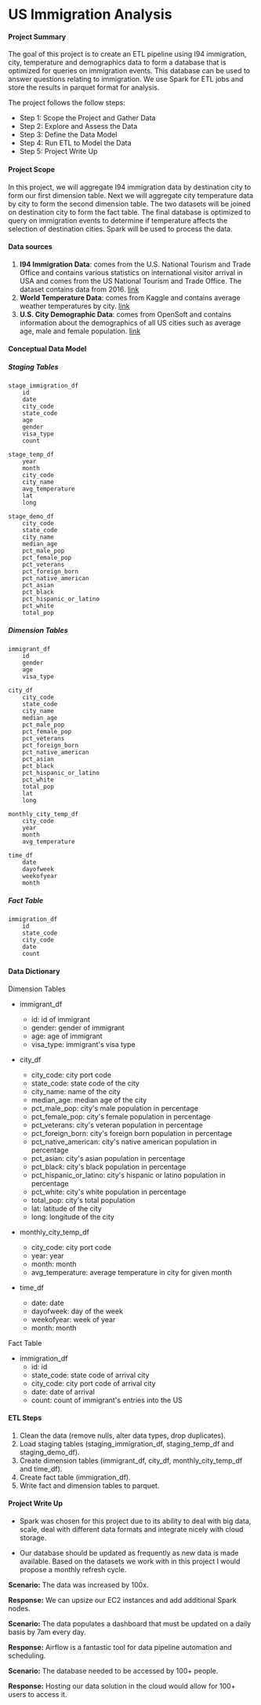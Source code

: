 # US Immigration Analysis

#### Project Summary
The goal of this project is to create an ETL pipeline using I94 immigration, city, temperature and demographics data to form a database that is optimized for queries on immigration events. This database can be used to answer questions relating to immigration. We use Spark for ETL jobs and store the results in parquet format for analysis.

The project follows the follow steps:
* Step 1: Scope the Project and Gather Data
* Step 2: Explore and Assess the Data
* Step 3: Define the Data Model
* Step 4: Run ETL to Model the Data
* Step 5: Project Write Up

#### Project Scope
In this project, we will aggregate I94 immigration data by destination city to form our first dimension table. Next we will aggregate city temperature data by city to form the second dimension table. The two datasets will be joined on destination city to form the fact table. The final database is optimized to query on immigration events to determine if temperature affects the selection of destination cities. Spark will be used to process the data.

#### Data sources
1. **I94 Immigration Data**: comes from the U.S. National Tourism and Trade Office and contains various statistics on international visitor arrival in USA and comes from the US National Tourism and Trade Office. The dataset contains data from 2016. [link](https://travel.trade.gov/research/reports/i94/historical/2016.html)
2. **World Temperature Data**: comes from Kaggle and contains average weather temperatures by city. [link](https://www.kaggle.com/berkeleyearth/climate-change-earth-surface-temperature-data)
3. **U.S. City Demographic Data**: comes from OpenSoft and contains information about the demographics of all US cities such as average age, male and female population. [link](https://public.opendatasoft.com/explore/dataset/us-cities-demographics/export/)

#### Conceptual Data Model
##### Staging Tables
```
stage_immigration_df
    id
    date
    city_code
    state_code
    age
    gender
    visa_type
    count
    
stage_temp_df
    year
    month
    city_code
    city_name
    avg_temperature
    lat
    long
    
stage_demo_df
    city_code
    state_code
    city_name
    median_age
    pct_male_pop
    pct_female_pop
    pct_veterans
    pct_foreign_born
    pct_native_american
    pct_asian
    pct_black
    pct_hispanic_or_latino
    pct_white
    total_pop
```

##### Dimension Tables
```
immigrant_df
    id
    gender
    age
    visa_type
    
city_df
    city_code
    state_code
    city_name
    median_age
    pct_male_pop
    pct_female_pop
    pct_veterans
    pct_foreign_born
    pct_native_american
    pct_asian
    pct_black
    pct_hispanic_or_latino
    pct_white
    total_pop
    lat
    long
    
monthly_city_temp_df
    city_code
    year
    month
    avg_temperature
    
time_df
    date
    dayofweek
    weekofyear
    month
```

##### Fact Table
```
immigration_df
    id
    state_code
    city_code
    date
    count
```

#### Data Dictionary
Dimension Tables
- immigrant_df
    - id: id of immigrant
    - gender: gender of immigrant
    - age: age of immigrant
    - visa_type: immigrant's visa type
    

- city_df
    - city_code: city port code
    - state_code: state code of the city
    - city_name: name of the city
    - median_age: median age of the city
    - pct_male_pop: city's male population in percentage
    - pct_female_pop: city's female population in percentage
    - pct_veterans: city's veteran population in percentage
    - pct_foreign_born: city's foreign born population in percentage
    - pct_native_american: city's native american population in percentage
    - pct_asian: city's asian population in percentage
    - pct_black: city's black population in percentage
    - pct_hispanic_or_latino: city's hispanic or latino population in percentage
    - pct_white: city's white population in percentage
    - total_pop: city's total population
    - lat: latitude of the city
    - long: longitude of the city
    

- monthly_city_temp_df
    - city_code: city port code
    - year: year
    - month: month 
    - avg_temperature: average temperature in city for given month
    

- time_df
    - date: date
    - dayofweek: day of the week
    - weekofyear: week of year
    - month: month
    
Fact Table
- immigration_df
    - id: id
    - state_code: state code of arrival city
    - city_code: city port code of arrival city
    - date: date of arrival
    - count: count of immigrant's entries into the US

#### ETL Steps

1. Clean the data (remove nulls, alter data types, drop duplicates).
2. Load staging tables (staging_immigration_df, staging_temp_df and staging_demo_df).
3. Create dimension tables (immigrant_df, city_df, monthly_city_temp_df and time_df).
4. Create fact table (immigration_df).
5. Write fact and dimension tables to parquet.

#### Project Write Up

- Spark was chosen for this project due to its ability to deal with big data, scale, deal with different data formats and integrate nicely with cloud storage.

- Our database should be updated as frequently as new data is made available. Based on the datasets we work with in this project I would propose a monthly refresh cycle.

**Scenario:** The data was increased by 100x.

**Response:** We can upsize our EC2 instances and add additional Spark nodes.

**Scenario:** The data populates a dashboard that must be updated on a daily basis by 7am every day.

**Response:** Airflow is a fantastic tool for data pipeline automation and scheduling.

**Scenario:** The database needed to be accessed by 100+ people.

**Response:** Hosting our data solution in the cloud would allow for 100+ users to access it.